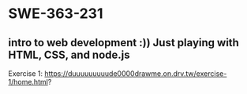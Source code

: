 # SWE-363-231
intro to web development
:))
Just playing with HTML, CSS, and node.js
----

Exercise 1: https://duuuuuuuuude0000drawme.on.drv.tw/exercise-1/home.html?
